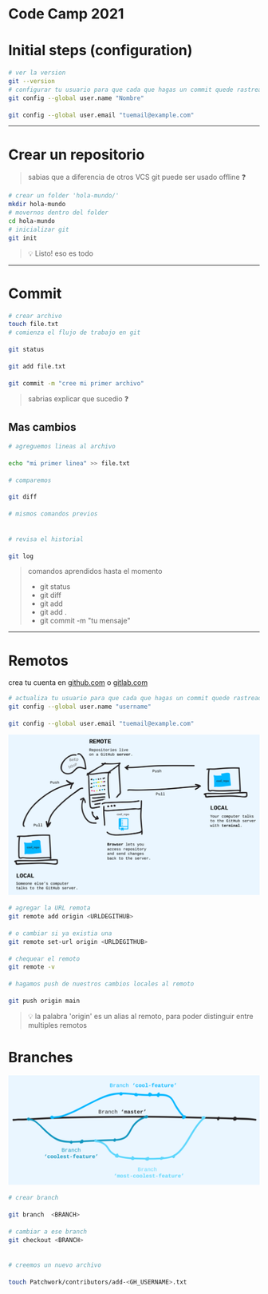 # Code Camp 2021



# Initial steps (configuration)

```bash
# ver la version
git --version
# configurar tu usuario para que cada que hagas un commit quede rastreado tu nombre y correo
git config --global user.name "Nombre"

git config --global user.email "tuemail@example.com"

```

---

# Crear un repositorio

> sabias que a diferencia de otros VCS git puede ser usado offline ❓

```bash
# crear un folder 'hola-mundo/'
mkdir hola-mundo
# movernos dentro del folder
cd hola-mundo
# inicializar git
git init
```

> 💡 Listo! eso es todo

---
# Commit

```bash
# crear archivo
touch file.txt
# comienza el flujo de trabajo en git

git status

git add file.txt

git commit -m "cree mi primer archivo"
```

> sabrias explicar que sucedio ❓


## Mas cambios

```bash
# agreguemos lineas al archivo

echo "mi primer linea" >> file.txt

# comparemos

git diff

# mismos comandos previos


# revisa el historial

git log

```




> comandos aprendidos hasta el momento
> - git status
> - git diff
> - git add <ARCHIVO>
> - git add .
> - git commit -m "tu mensaje"


---

# Remotos

crea tu cuenta en [github.com](github.com) o [gitlab.com](gitlab.com)

```bash
# actualiza tu usuario para que cada que hagas un commit quede rastreado tu nombre y correo
git config --global user.name "username"

git config --global user.email "tuemail@example.com"

```


![1](.docs/remotes.png)


```bash
# agregar la URL remota
git remote add origin <URLDEGITHUB>

# o cambiar si ya existia una
git remote set-url origin <URLDEGITHUB>

# chequear el remoto
git remote -v

# hagamos push de nuestros cambios locales al remoto

git push origin main
```

> 💡 la palabra 'origin' es un alias al remoto, para poder distinguir entre multiples remotos


# Branches

![branches](.docs/branches.png)

```bash
# crear branch

git branch  <BRANCH>

# cambiar a ese branch
git checkout <BRANCH>


# creemos un nuevo archivo

touch Patchwork/contributors/add-<GH_USERNAME>.txt
```